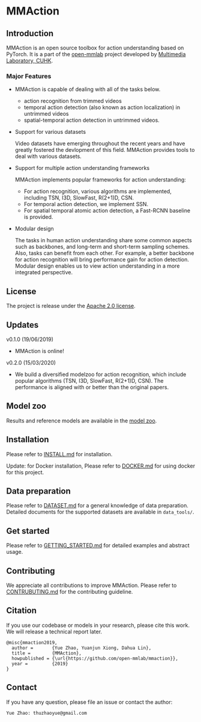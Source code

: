 # MMAction

## Introduction
MMAction is an open source toolbox for action understanding based on PyTorch.
It is a part of the [open-mmlab](https://github.com/open-mmlab) project developed by [Multimedia Laboratory, CUHK](http://mmlab.ie.cuhk.edu.hk/).

### Major Features
- MMAction is capable of dealing with all of the tasks below.

  - action recognition from trimmed videos
  - temporal action detection (also known as action localization) in untrimmed videos
  - spatial-temporal action detection in untrimmed videos. 


- Support for various datasets

  Video datasets have emerging throughout the recent years and have greatly fostered the devlopment of this field.
  MMAction provides tools to deal with various datasets.

- Support for multiple action understanding frameworks

  MMAction implements popular frameworks for action understanding:

  - For action recognition, various algorithms are implemented, including TSN, I3D, SlowFast, R(2+1)D, CSN.
  - For temporal action detection, we implement SSN. 
  - For spatial temporal atomic action detection, a Fast-RCNN baseline is provided.

- Modular design

  The tasks in human action understanding share some common aspects such as backbones, and long-term and short-term sampling schemes.
  Also, tasks can benefit from each other. For example, a better backbone for action recognition will bring performance gain for action detection. 
  Modular design enables us to view action understanding in a more integrated perspective.

## License
The project is release under the [Apache 2.0 license](https://github.com/open-mmlab/mmaction/blob/master/LICENSE).

## Updates

v0.1.0 (19/06/2019)
- MMAction is online!

v0.2.0 (15/03/2020)

- We build a diversified modelzoo for action recognition, which include popular algorithms (TSN, I3D, SlowFast, R(2+1)D, CSN). The performance is aligned with or better than the original papers.

## Model zoo
Results and reference models are available in the [model zoo](https://github.com/open-mmlab/mmaction/blob/master/MODEL_ZOO.md).

## Installation
Please refer to [INSTALL.md](https://github.com/open-mmlab/mmaction/blob/master/INSTALL.md) for installation.

Update: for Docker installation, Please refer to [DOCKER.md](https://github.com/open-mmlab/mmaction/blob/master/DOCKER.md) for using docker for this project.

## Data preparation
Please refer to [DATASET.md](https://github.com/open-mmlab/mmaction/blob/master/DATASET.md) for a general knowledge of data preparation.
Detailed documents for the supported datasets are available in `data_tools/`.

## Get started
Please refer to [GETTING_STARTED.md](https://github.com/open-mmlab/mmaction/blob/master/GETTING_STARTED.md) for detailed examples and abstract usage.

## Contributing
We appreciate all contributions to improve MMAction.
Please refer to [CONTRUBUTING.md](https://github.com/open-mmlab/mmaction/blob/master/CONTRIBUTING.md) for the contributing guideline.

## Citation
If you use our codebase or models in your research, please cite this work.
We will release a technical report later.
```
@misc{mmaction2019,
  author =       {Yue Zhao, Yuanjun Xiong, Dahua Lin},
  title =        {MMAction},
  howpublished = {\url{https://github.com/open-mmlab/mmaction}},
  year =         {2019}
}
```

## Contact
If you have any question, please file an issue or contact the author:
```
Yue Zhao: thuzhaoyue@gmail.com
```
